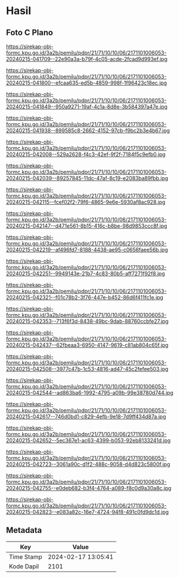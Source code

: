 # Hasil

## Foto C Plano

https://sirekap-obj-formc.kpu.go.id/3a2b/pemilu/pdpr/21/71/10/10/06/2171101006053-20240215-041709--22e90a3a-b79f-4c05-acde-2fcad9d993ef.jpg

https://sirekap-obj-formc.kpu.go.id/3a2b/pemilu/pdpr/21/71/10/10/06/2171101006053-20240215-041800--efcaa635-ed5b-4859-998f-1f96423c18ec.jpg

https://sirekap-obj-formc.kpu.go.id/3a2b/pemilu/pdpr/21/71/10/10/06/2171101006053-20240215-041849--950a9271-19af-4c1a-8d8e-3b584397a47e.jpg

https://sirekap-obj-formc.kpu.go.id/3a2b/pemilu/pdpr/21/71/10/10/06/2171101006053-20240215-041938--899585c8-2662-4152-97cb-f9bc2b3e4b67.jpg

https://sirekap-obj-formc.kpu.go.id/3a2b/pemilu/pdpr/21/71/10/10/06/2171101006053-20240215-042008--529a2628-f4c3-42ef-9f2f-7184f5c9efb0.jpg

https://sirekap-obj-formc.kpu.go.id/3a2b/pemilu/pdpr/21/71/10/10/06/2171101006053-20240215-042039--89257845-11dc-47af-8c19-e2083ba89fbb.jpg

https://sirekap-obj-formc.kpu.go.id/3a2b/pemilu/pdpr/21/71/10/10/06/2171101006053-20240215-042115--fcef02f2-79f6-4865-9e6e-5930af8ac928.jpg

https://sirekap-obj-formc.kpu.go.id/3a2b/pemilu/pdpr/21/71/10/10/06/2171101006053-20240215-042147--d471e561-8b15-416c-b8be-98d9853ccc8f.jpg

https://sirekap-obj-formc.kpu.go.id/3a2b/pemilu/pdpr/21/71/10/10/06/2171101006053-20240215-042219--af496fd7-8188-4438-ae95-c0656faee56b.jpg

https://sirekap-obj-formc.kpu.go.id/3a2b/pemilu/pdpr/21/71/10/10/06/2171101006053-20240215-042251--9949143e-21b7-4c83-80b5-aff7271f92f8.jpg

https://sirekap-obj-formc.kpu.go.id/3a2b/pemilu/pdpr/21/71/10/10/06/2171101006053-20240215-042321--f01c78b2-3f76-447e-b452-86d6f411fc1e.jpg

https://sirekap-obj-formc.kpu.go.id/3a2b/pemilu/pdpr/21/71/10/10/06/2171101006053-20240215-042353--713f6f3d-8438-49bc-9dab-88760ccbfe27.jpg

https://sirekap-obj-formc.kpu.go.id/3a2b/pemilu/pdpr/21/71/10/10/06/2171101006053-20240215-042437--62fbeaa3-6950-4147-9619-c81ab804c65f.jpg

https://sirekap-obj-formc.kpu.go.id/3a2b/pemilu/pdpr/21/71/10/10/06/2171101006053-20240215-042508--3977c47b-1c53-4816-ad47-45c2fefee503.jpg

https://sirekap-obj-formc.kpu.go.id/3a2b/pemilu/pdpr/21/71/10/10/06/2171101006053-20240215-042544--ad863ba6-1992-4795-a09b-99e38780d744.jpg

https://sirekap-obj-formc.kpu.go.id/3a2b/pemilu/pdpr/21/71/10/10/06/2171101006053-20240215-042617--746d0bd1-c829-4efb-9e18-7d9ff434d87a.jpg

https://sirekap-obj-formc.kpu.go.id/3a2b/pemilu/pdpr/21/71/10/10/06/2171101006053-20240215-042652--5ec367e1-ac63-4399-b053-92eb8133241d.jpg

https://sirekap-obj-formc.kpu.go.id/3a2b/pemilu/pdpr/21/71/10/10/06/2171101006053-20240215-042723--3061a90c-d1f2-488c-9058-d4d823c5800f.jpg

https://sirekap-obj-formc.kpu.go.id/3a2b/pemilu/pdpr/21/71/10/10/06/2171101006053-20240215-042755--e0deb682-b3f4-4764-a089-f8c0d9a30a8c.jpg

https://sirekap-obj-formc.kpu.go.id/3a2b/pemilu/pdpr/21/71/10/10/06/2171101006053-20240215-042823--e083a82c-16e7-4724-94f8-491c0fd9dc1d.jpg


## Metadata

| Key        | Value               |
| ---------- | ------------------- |
| Time Stamp | 2024-02-17 13:05:41 |
| Kode Dapil | 2101                |



